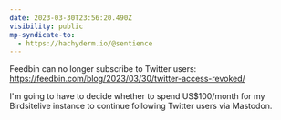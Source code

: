 ```yaml
---
date: 2023-03-30T23:56:20.490Z
visibility: public
mp-syndicate-to:
  - https://hachyderm.io/@sentience
---
```

Feedbin can no longer subscribe to Twitter users: https://feedbin.com/blog/2023/03/30/twitter-access-revoked/

I'm going to have to decide whether to spend US$100/month for my Birdsitelive instance to continue following Twitter users via Mastodon.

